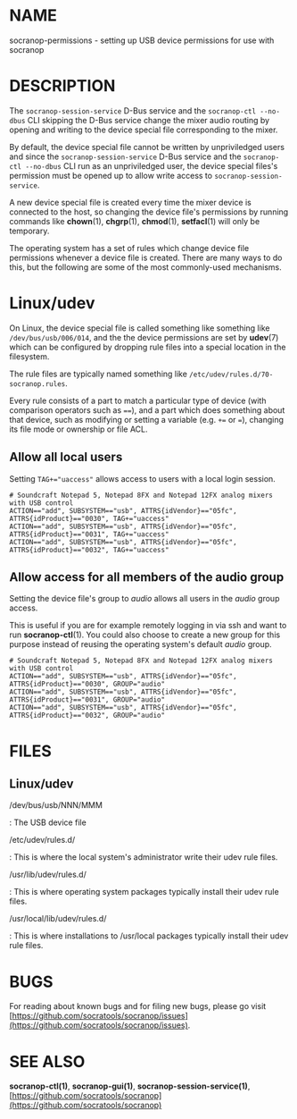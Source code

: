 NAME
====

socranop\-permissions \- setting up USB device permissions for use with socranop

DESCRIPTION
===========

The `socranop-session-service` D-Bus service and the `socranop-ctl
--no-dbus` CLI skipping the D-Bus service change the mixer audio routing
by opening and writing to the device special file corresponding to the
mixer.

By default, the device special file cannot be written by unpriviledged
users and since the `socranop-session-service` D-Bus service and the
`socranop-ctl --no-dbus` CLI run as an unpriviledged user, the device
special files's permission must be opened up to allow write access to
`socranop-session-service`.

A new device special file is created every time the mixer device is
connected to the host, so changing the device file's permissions by
running commands like **chown**(1), **chgrp**(1), **chmod**(1),
**setfacl**(1) will only be temporary.

The operating system has a set of rules which change device file
permissions whenever a device file is created.  There are many ways to
do this, but the following are some of the most commonly-used
mechanisms.


Linux/udev
==========

On Linux, the device special file is called something like something
like `/dev/bus/usb/006/014`, and the the device permissions are set by
**udev**(7) which can be configured by dropping rule files into a
special location in the filesystem.

The rule files are typically named something like
`/etc/udev/rules.d/70-socranop.rules`.

Every rule consists of a part to match a particular type of device
(with comparison operators such as `==`), and a part which does
something about that device, such as modifying or setting a variable
(e.g. `+=` or `=`), changing its file mode or ownership or file ACL.


Allow all local users
---------------------

Setting `TAG+="uaccess"` allows access to users with a local login
session.

```
# Soundcraft Notepad 5, Notepad 8FX and Notepad 12FX analog mixers with USB control
ACTION=="add", SUBSYSTEM=="usb", ATTRS{idVendor}=="05fc", ATTRS{idProduct}=="0030", TAG+="uaccess"
ACTION=="add", SUBSYSTEM=="usb", ATTRS{idVendor}=="05fc", ATTRS{idProduct}=="0031", TAG+="uaccess"
ACTION=="add", SUBSYSTEM=="usb", ATTRS{idVendor}=="05fc", ATTRS{idProduct}=="0032", TAG+="uaccess"
```

Allow access for all members of the audio group
-----------------------------------------------

Setting the device file's group to *audio* allows all users in the
*audio* group access.

This is useful if you are for example remotely logging in via ssh and
want to run **socranop-ctl**(1). You could also choose to create a new
group for this purpose instead of reusing the operating system's
default *audio* group.

```
# Soundcraft Notepad 5, Notepad 8FX and Notepad 12FX analog mixers with USB control
ACTION=="add", SUBSYSTEM=="usb", ATTRS{idVendor}=="05fc", ATTRS{idProduct}=="0030", GROUP="audio"
ACTION=="add", SUBSYSTEM=="usb", ATTRS{idVendor}=="05fc", ATTRS{idProduct}=="0031", GROUP="audio"
ACTION=="add", SUBSYSTEM=="usb", ATTRS{idVendor}=="05fc", ATTRS{idProduct}=="0032", GROUP="audio"
```


FILES
=====

Linux/udev
----------

/dev/bus/usb/NNN/MMM

: The USB device file

/etc/udev/rules.d/

: This is where the local system's administrator write their udev rule files.

/usr/lib/udev/rules.d/

: This is where operating system packages typically install their udev rule files.

/usr/local/lib/udev/rules.d/

: This is where installations to /usr/local packages typically install their udev rule files.


BUGS
====

For reading about known bugs and for filing new bugs, please go visit
[https://github.com/socratools/socranop/issues](https://github.com/socratools/socranop/issues).


SEE ALSO
========

**socranop-ctl(1)**, **socranop-gui(1)**, **socranop-session-service(1)**, [https://github.com/socratools/socranop](https://github.com/socratools/socranop)
